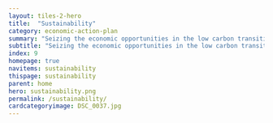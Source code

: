 ```yaml
---
layout: tiles-2-hero
title:  "Sustainability"
category: economic-action-plan
summary: "Seizing the economic opportunities in the low carbon transition."
subtitle: "Seizing the economic opportunities in the low carbon transition."
index: 9
homepage: true
navitems: sustainability
thispage: sustainability
parent: home
hero: sustainability.png
permalink: /sustainability/
cardcategoryimage: DSC_0037.jpg
---
```


